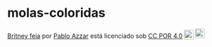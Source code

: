 # molas-coloridas

<p xmlns:cc="http://creativecommons.org/ns#" xmlns:dct="http://purl.org/dc/terms/"><a property="dct:title" rel="cc :attributionURL" href="https://editor.p5js.org/Pabloazzar/full/i1aaXap5F">Britney feia</a> por <a rel="cc:attributionURL dct:creator" property="cc:attributionName" href ="https://github.com/Pabloazzar">Pablo Azzar</a> está licenciado sob <a href="https://creativecommons.org/licenses/by/4.0/?ref=chooser-v1" target= "_blank" rel="license noopener noreferrer" style="display:inline-block;">CC POR 4.0<img style="height:22px!important;margin-left:3px;vertical-align:text-bottom;" src="https://mirrors.creativecommons.org/presskit/icons/cc.svg?ref=chooser-v1" alt=""><img style="height:22px!important;margin-left:3px;vertical -align:texto inferior;" src="https://mirrors.creativecommons.org/presskit/icons/by.svg?ref=chooser-v1" alt=""></a></p>
